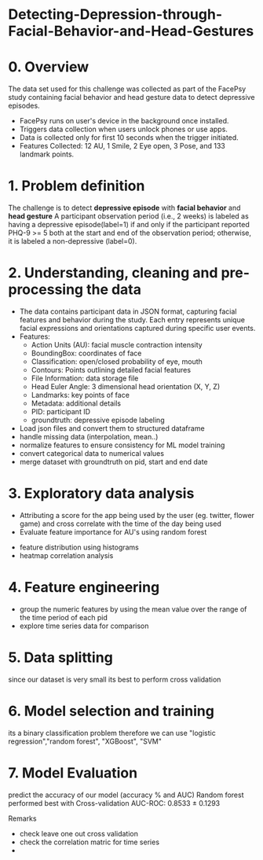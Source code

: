 # Detecting-Depression-through-Facial-Behavior-and-Head-Gestures
# 0. Overview
The data set used for this challenge was collected as part of the FacePsy study containing facial behavior and head gesture data to detect depressive episodes.
- FacePsy runs on user's device in the background once installed.
- Triggers data collection when users unlock phones or use apps. 
- Data is collected only for first 10 seconds when the trigger initiated.
- Features Collected: 12 AU, 1 Smile, 2 Eye open, 3 Pose, and 133  landmark points.
# 1. Problem definition
The challenge is to detect **depressive episode** with **facial behavior** and **head gesture** 
A participant observation period (i.e., 2 weeks) is labeled as having a depressive episode(label=1) if and only if the participant reported PHQ-9 >= 5 both at the start and end of the observation period; otherwise, it is labeled a non-depressive (label=0).

# 2. Understanding, cleaning and pre-processing the data
- The data contains participant data in JSON format, capturing facial features and behavior during the study. Each entry represents unique facial expressions and orientations captured during specific user events.
- Features:
  * Action Units (AU): facial muscle contraction intensity
  * BoundingBox: coordinates of face
  * Classification: open/closed probability of eye, mouth
  * Contours: Points outlining detailed facial features
  * File Information: data storage file
  * Head Euler Angle: 3 dimensional head orientation (X, Y, Z)
  * Landmarks: key points of face
  * Metadata: additional details
  * PID: participant ID
  * groundtruth: depressive episode labeling
- Load json files and convert them to structured dataframe
- handle missing data (interpolation, mean..)
- normalize features to ensure consistency for ML model training
- convert categorical data to numerical values
- merge dataset with groundtruth on pid, start and end date

# 3. Exploratory data analysis
* Attributing a score for the app being used by the user (eg. twitter, flower game) and cross correlate with the time of the day being used
* Evaluate feature importance for AU's using random forest
- feature distribution using histograms
- heatmap correlation analysis

# 4. Feature engineering
- group the numeric features by using the mean value over the range of the time period of each pid
- explore time series data for comparison

# 5. Data splitting 
since our dataset is very small its best to perform cross validation 

# 6. Model selection and training
its a binary classification problem therefore we can use "logistic regression","random forest", "XGBoost", "SVM"

# 7. Model Evaluation
predict the accuracy of our model (accuracy % and AUC)
Random forest performed best with Cross-validation AUC-ROC: 0.8533 ± 0.1293


Remarks
- check leave one out cross validation
- check the correlation matric for time series 
- 